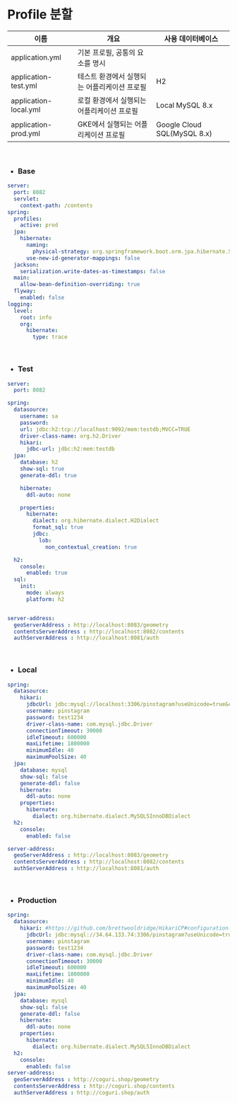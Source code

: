 # Profile 분할 

| 이름                  | 개요                                              | 사용 데이터베이스           |
|-----------------------|---------------------------------------------------|-----------------------------|
| application.yml       | 기본 프로필, 공통의 요소를 명시                   |                             |
| application-test.yml  | 테스트 환경에서 실행되는 어플리케이션 프로필      | H2                          |
| application-local.yml | 로컬 환경에서 실행되는 어플리케이션 프로필        | Local MySQL 8.x             |
| application-prod.yml  | GKE에서 실행되는 어플리케이션 프로필                                                | Google Cloud SQL(MySQL 8.x) |

<br>

- ### Base 

```yaml
server:
  port: 8082
  servlet:
    context-path: /contents
spring:
  profiles:
    active: prod
  jpa:
    hibernate:
      naming:
        physical-strategy: org.springframework.boot.orm.jpa.hibernate.SpringPhysicalNamingStrategy
      use-new-id-generator-mappings: false
  jackson:
    serialization.write-dates-as-timestamps: false
  main:
    allow-bean-definition-overriding: true
  flyway:
    enabled: false
logging:
  level:
    root: info
    org:
      hibernate:
        type: trace
```

<br>

- ### Test

```yaml
server:
  port: 8082

spring:
  datasource:
    username: sa
    password:
    url: jdbc:h2:tcp://localhost:9092/mem:testdb;MVCC=TRUE
    driver-class-name: org.h2.Driver
    hikari:
      jdbc-url: jdbc:h2:mem:testdb
  jpa:
    database: h2
    show-sql: true
    generate-ddl: true

    hibernate:
      ddl-auto: none

    properties:
      hibernate:
        dialect: org.hibernate.dialect.H2Dialect
        format_sql: true
        jdbc:
          lob:
            non_contextual_creation: true

  h2:
    console:
      enabled: true
  sql:
    init:
      mode: always
      platform: h2


server-address:
  geoServerAddress : http://localhost:8083/geometry
  contentsServerAddress : http://localhost:8082/contents
  authServerAddress : http://localhost:8081/auth
```

<br>

- ### Local

```yaml
spring:
  datasource:
    hikari:
      jdbcUrl: jdbc:mysql://localhost:3306/pinstagram?useUnicode=true&characterEncoding=utf8
      username: pinstagram
      password: test1234
      driver-class-name: com.mysql.jdbc.Driver
      connectionTimeout: 30000
      idleTimeout: 600000
      maxLifetime: 1800000
      minimumIdle: 40
      maximumPoolSize: 40
  jpa:
    database: mysql
    show-sql: false
    generate-ddl: false
    hibernate:
      ddl-auto: none
    properties:
      hibernate:
        dialect: org.hibernate.dialect.MySQL5InnoDBDialect
  h2:
    console:
      enabled: false

server-address:
  geoServerAddress : http://localhost:8083/geometry
  contentsServerAddress : http://localhost:8082/contents
  authServerAddress : http://localhost:8081/auth
```

<br>

- ### Production

```yaml
spring:
  datasource:
    hikari: #https://github.com/brettwooldridge/HikariCP#configuration-knobs-baby
      jdbcUrl: jdbc:mysql://34.64.133.74:3306/pinstagram?useUnicode=true&characterEncoding=utf8
      username: pinstagram
      password: test1234
      driver-class-name: com.mysql.jdbc.Driver
      connectionTimeout: 30000
      idleTimeout: 600000
      maxLifetime: 1800000
      minimumIdle: 40
      maximumPoolSize: 40
  jpa:
    database: mysql
    show-sql: false
    generate-ddl: false
    hibernate:
      ddl-auto: none
    properties:
      hibernate:
        dialect: org.hibernate.dialect.MySQL5InnoDBDialect
  h2:
    console:
      enabled: false
server-address:
  geoServerAddress : http://coguri.shop/geometry
  contentsServerAddress : http://coguri.shop/contents
  authServerAddress : http://coguri.shop/auth
```